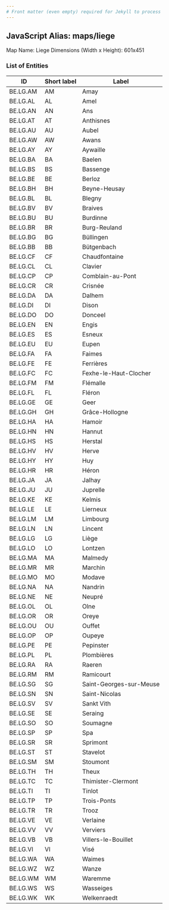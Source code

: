 ```yaml
---
# Front matter (even empty) required for Jekyll to process
---
```


## JavaScript Alias: maps/liege

Map Name: Liege
Dimensions (Width x Height): 601x451





### List of Entities

ID | Short label | Label
---|---|---|
BE.LG.AM|AM|Amay
BE.LG.AL|AL|Amel
BE.LG.AN|AN|Ans
BE.LG.AT|AT|Anthisnes
BE.LG.AU|AU|Aubel
BE.LG.AW|AW|Awans
BE.LG.AY|AY|Aywaille
BE.LG.BA|BA|Baelen
BE.LG.BS|BS|Bassenge
BE.LG.BE|BE|Berloz
BE.LG.BH|BH|Beyne-Heusay
BE.LG.BL|BL|Blegny
BE.LG.BV|BV|Braives
BE.LG.BU|BU|Burdinne
BE.LG.BR|BR|Burg-Reuland
BE.LG.BG|BG|Büllingen
BE.LG.BB|BB|Bütgenbach
BE.LG.CF|CF|Chaudfontaine
BE.LG.CL|CL|Clavier
BE.LG.CP|CP|Comblain-au-Pont
BE.LG.CR|CR|Crisnée
BE.LG.DA|DA|Dalhem
BE.LG.DI|DI|Dison
BE.LG.DO|DO|Donceel
BE.LG.EN|EN|Engis
BE.LG.ES|ES|Esneux
BE.LG.EU|EU|Eupen
BE.LG.FA|FA|Faimes
BE.LG.FE|FE|Ferrières
BE.LG.FC|FC|Fexhe-le-Haut-Clocher
BE.LG.FM|FM|Flémalle
BE.LG.FL|FL|Fléron
BE.LG.GE|GE|Geer
BE.LG.GH|GH|Grâce-Hollogne
BE.LG.HA|HA|Hamoir
BE.LG.HN|HN|Hannut
BE.LG.HS|HS|Herstal
BE.LG.HV|HV|Herve
BE.LG.HY|HY|Huy
BE.LG.HR|HR|Héron
BE.LG.JA|JA|Jalhay
BE.LG.JU|JU|Juprelle
BE.LG.KE|KE|Kelmis
BE.LG.LE|LE|Lierneux
BE.LG.LM|LM|Limbourg
BE.LG.LN|LN|Lincent
BE.LG.LG|LG|Liège
BE.LG.LO|LO|Lontzen
BE.LG.MA|MA|Malmedy
BE.LG.MR|MR|Marchin
BE.LG.MO|MO|Modave
BE.LG.NA|NA|Nandrin
BE.LG.NE|NE|Neupré
BE.LG.OL|OL|Olne
BE.LG.OR|OR|Oreye
BE.LG.OU|OU|Ouffet
BE.LG.OP|OP|Oupeye
BE.LG.PE|PE|Pepinster
BE.LG.PL|PL|Plombières
BE.LG.RA|RA|Raeren
BE.LG.RM|RM|Ramicourt
BE.LG.SG|SG|Saint-Georges-sur-Meuse
BE.LG.SN|SN|Saint-Nicolas
BE.LG.SV|SV|Sankt Vith
BE.LG.SE|SE|Seraing
BE.LG.SO|SO|Soumagne
BE.LG.SP|SP|Spa
BE.LG.SR|SR|Sprimont
BE.LG.ST|ST|Stavelot
BE.LG.SM|SM|Stoumont
BE.LG.TH|TH|Theux
BE.LG.TC|TC|Thimister-Clermont
BE.LG.TI|TI|Tinlot
BE.LG.TP|TP|Trois-Ponts
BE.LG.TR|TR|Trooz
BE.LG.VE|VE|Verlaine
BE.LG.VV|VV|Verviers
BE.LG.VB|VB|Villers-le-Bouillet
BE.LG.VI|VI|Visé
BE.LG.WA|WA|Waimes
BE.LG.WZ|WZ|Wanze
BE.LG.WM|WM|Waremme
BE.LG.WS|WS|Wasseiges
BE.LG.WK|WK|Welkenraedt


